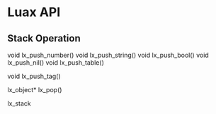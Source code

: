# Luax API

## Stack Operation

void lx_push_number()
void lx_push_string()
void lx_push_bool()
void lx_push_nil()
void lx_push_table()

void lx_push_tag()


lx_object* lx_pop()

lx_stack